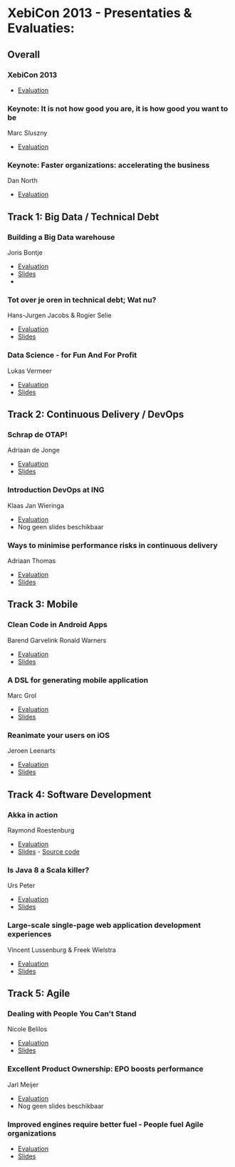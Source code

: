 # XebiCon 2013 - Presentaties & Evaluaties:

## Overall

### XebiCon 2013

* [Evaluation](http://bit.ly/xc_eval) 

### Keynote: It is not how good you are, it is how good you want to be
Marc Sluszny 

* [Evaluation](http://bit.ly/xc_it) 

### Keynote: Faster organizations: accelerating the business
Dan North

* [Evaluation](http://bit.ly/xc_faster)

## Track 1: Big Data / Technical Debt

### Building a Big Data warehouse
Joris Bontje

* [Evaluation](http://bit.ly/xc_building)
* [Slides](https://github.com/xebicon/2013/raw/master/Building%20a%20Big%20Data%20Warehouse%20-%20XebiCon%202013.pdf)
*

### Tot over je oren in technical debt; Wat nu?
Hans-Jurgen Jacobs & Rogier Selie

* [Evaluation](http://bit.ly/xc_tot)
* [Slides](https://github.com/xebicon/2013/raw/master/Tot%20over%20je%20oren%20in%20technische%20schuld%20-%20XebiCon%202013.pdf)

### Data Science - for Fun And For Profit 
Lukas Vermeer

* [Evaluation](http://bit.ly/xc_data)
* [Slides](http://lukasvermeer.nl/datascience)

## Track 2: Continuous Delivery / DevOps

### Schrap de OTAP!
Adriaan de Jonge

* [Evaluation](http://bit.ly/xc_schrap)
* [Slides](https://github.com/xebicon/2013/raw/master/Schrap%20de%20OTAP%20-%20XebiCon%202013.pdf)

### Introduction DevOps at ING
Klaas Jan Wieringa 

* [Evaluation](http://bit.ly/xc_introduction)
* Nog geen slides beschikbaar

### Ways to minimise performance risks in continuous delivery
Adriaan Thomas

* [Evaluation](http://bit.ly/xc_ways)
* [Slides](http://www.slideshare.net/a32an/ways-to-minimise-performance-risks-in-continuous-delivery)

## Track 3: Mobile

### Clean Code in Android Apps
Barend Garvelink
Ronald Warners

* [Evaluation](http://bit.ly/xc_clean) 
* [Slides](https://github.com/xebicon/2013/raw/master/Clean%20Code%20in%20Android%20Apps%20-%20XebiCon%202013.pdf)

### A DSL for generating mobile application
Marc Grol

* [Evaluation](http://bit.ly/xc_a)
* [Slides](https://github.com/xebicon/2013/raw/master/A%20DSL%20for%20generating%20mobile%20applications%20-%20XebiCon%202013.pdf)

### Reanimate your users on iOS
Jeroen Leenarts

* [Evaluation](http://bit.ly/xc_reanimate) 
* [Slides](https://github.com/xebicon/2013/raw/master/Reanimate%20your%20users%20-%20XebiCon%202013.pdf)

## Track 4: Software Development

### Akka in action
Raymond Roestenburg

* [Evaluation](http://bit.ly/xc_akka) 
* [Slides](http://www.slideshare.net/raymondroestenburg/akka-inaction-22477022) - [Source code](https://github.com/RayRoestenburg/xebicon)

### Is Java 8 a Scala killer?
Urs Peter

* [Evaluation](http://bit.ly/xc_is)
* [Slides](https://github.com/xebicon/2013/raw/master/Is%20Java%208%20a%20Scala%20Killer%20-%20XebiCon%202013.pdf)
 
### Large-scale single-page web application development experiences
Vincent Lussenburg & Freek Wielstra

* [Evaluation](http://bit.ly/xc_large)
* [Slides](https://github.com/xebicon/2013/raw/master/Single%20page%20web%20application%20development%20-%20XebiCon%202013.pdf)

## Track 5: Agile

### Dealing with People You Can't Stand
Nicole Belilos

* [Evaluation](http://bit.ly/xc_dealing) 
* [Slides](https://github.com/xebicon/2013/raw/master/Dealing%20with%20People%20You%20Can't%20Stand%20-%20XebiCon%202013.pdf)

### Excellent Product Ownership: EPO boosts performance
Jarl Meijer
* [Evaluation](http://bit.ly/xc_excellent) 
* Nog geen slides beschikbaar

### Improved engines require better fuel - People fuel Agile organizations

* [Evaluation](http://bit.ly/xc_improved)
* [Slides](https://github.com/xebicon/2013/raw/master/Improved%20Engines%20Require%20Better%20Fuel%20-%20XebiCon%202013.pdf)




